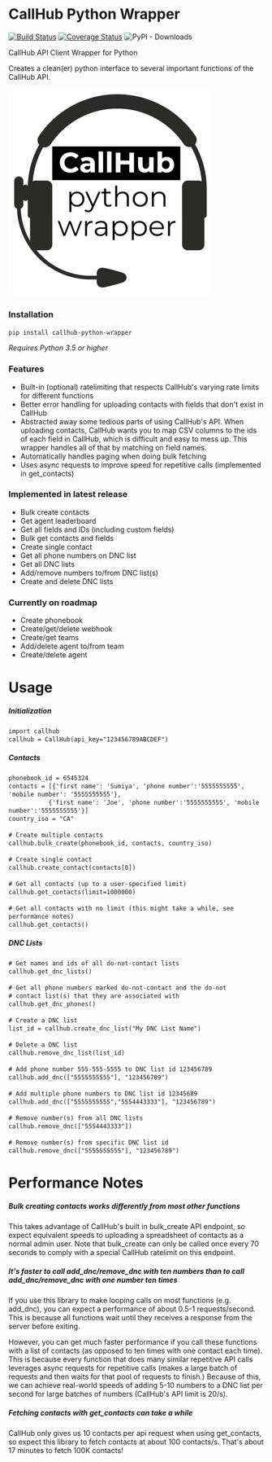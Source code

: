 # CallHub Python Wrapper

[![Build Status](https://travis-ci.org/jamesbrunet/callhub-python-wrapper.svg?branch=master)](https://travis-ci.org/jamesbrunet/callhub-python-wrapper) [![Coverage Status](https://coveralls.io/repos/github/jamesbrunet/callhub-python-wrapper/badge.svg?branch=master)](https://coveralls.io/github/jamesbrunet/callhub-python-wrapper?branch=master) ![PyPI - Downloads](https://img.shields.io/pypi/dm/callhub-python-wrapper?color=green&label=pypi%20downloads)

CallHub API Client Wrapper for Python

Creates a clean(er) python interface to several important functions of the CallHub API.

![project-logo](https://raw.githubusercontent.com/jamesbrunet/callhub-python-wrapper/master/docs/assets/logo-transparent-small.png)

### Installation

`pip install callhub-python-wrapper`

*Requires Python 3.5 or higher*

### Features

* Built-in (optional) ratelimiting that respects CallHub's varying rate limits for different functions
* Better error handling for uploading contacts with fields that don't exist in CallHub
* Abstracted away some tedious parts of using CallHub's API. When uploading contacts, CallHub wants you to map CSV columns to the ids of each field in CallHub, which is difficult and easy to mess up. This wrapper handles all of that by matching on field names.
* Automatically handles paging when doing bulk fetching
* Uses async requests to improve speed for repetitive calls (implemented in get_contacts)

### Implemented in latest release

* Bulk create contacts
* Get agent leaderboard
* Get all fields and IDs (including custom fields)
* Bulk get contacts and fields
* Create single contact
* Get all phone numbers on DNC list
* Get all DNC lists
* Add/remove numbers to/from DNC list(s)
* Create and delete DNC lists

### Currently on roadmap

* Create phonebook
* Create/get/delete webhook
* Create/get teams
* Add/delete agent to/from team
* Create/delete agent

# Usage
##### Initialization
    import callhub
    callhub = CallHub(api_key="123456789ABCDEF")
##### Contacts
    phonebook_id = 6545324
    contacts = [{'first name': 'Sumiya', 'phone number':'5555555555', 'mobile number': '5555555555'},
               {'first name': 'Joe', 'phone number':'5555555555', 'mobile number':'5555555555'}]
    country_iso = "CA"
    
    # Create multiple contacts
    callhub.bulk_create(phonebook_id, contacts, country_iso)
    
    # Create single contact
    callhub.create_contact(contacts[0])
    
    # Get all contacts (up to a user-specified limit)
    callhub.get_contacts(limit=1000000)
    
    # Get all contacts with no limit (this might take a while, see performance notes)
    callhub.get_contacts()
##### DNC Lists
    # Get names and ids of all do-not-contact lists
    callhub.get_dnc_lists()
    
    # Get all phone numbers marked do-not-contact and the do-not
    # contact list(s) that they are associated with
    callhub.get_dnc_phones()
    
    # Create a DNC list
    list_id = callhub.create_dnc_list("My DNC List Name")
    
    # Delete a DNC list
    callhub.remove_dnc_list(list_id)
    
    # Add phone number 555-555-5555 to DNC list id 123456789
    callhub.add_dnc(["5555555555"], "123456789")
    
    # Add multiple phone numbers to DNC list id 12345689
    callhub.add_dnc(["5555555555","5554443333"], "123456789")
    
    # Remove number(s) from all DNC lists
    callhub.remove_dnc(["5554443333"])
    
    # Remove number(s) from specific DNC list id
    callhub.remove_dnc(["5555555555"], "123456789")
    
# Performance Notes

##### Bulk creating contacts works differently from most other functions

This takes advantage of CallHub's built in bulk_create API endpoint, so expect equivalent speeds to uploading a spreadsheet of contacts as a normal admin user. Note that bulk_create can only be called once every 70 seconds to comply with a special CallHub ratelimit on this endpoint.

##### It's faster to call add_dnc/remove_dnc with ten numbers than to call add_dnc/remove_dnc with one number ten times

If you use this library to make looping calls on most functions (e.g. add_dnc), you can expect a performance of about 0.5-1 requests/second. This is because all functions wait until they receives a response from the server before exiting.

However, you can get much faster performance if you call these functions with a list of contacts (as opposed to ten times with one contact each time). This is because every function that does many similar repetitive API calls leverages async requests for repetitive calls (makes a large batch of requests and then waits for that pool of requests to finish.) Because of this, we can achieve real-world speeds of adding 5-10 numbers to a DNC list per second for large batches of numbers (CallHub's API limit is 20/s).

##### Fetching contacts with get_contacts can take a while

CallHub only gives us 10 contacts per api request when using get_contacts, so expect this library to fetch contacts at about 100 contacts/s. That's about 17 minutes to fetch 100K contacts!
